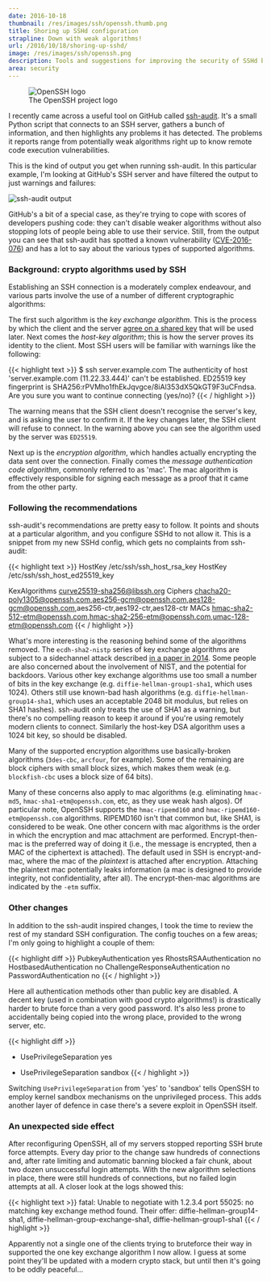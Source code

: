 ```yaml
---
date: 2016-10-18
thumbnail: /res/images/ssh/openssh.thumb.png
title: Shoring up SSHd configuration
strapline: Down with weak algorithms!
url: /2016/10/18/shoring-up-sshd/
image: /res/images/ssh/openssh.png
description: Tools and suggestions for improving the security of SSHd by disabling weak algorithms and modern config tweaks.
area: security
---
```


<figure class="left">
  <img src="/res/images/ssh/openssh.png" alt="OpenSSH logo">
  <figcaption>The OpenSSH project logo</figcaption>
</figure>

I recently came across a useful tool on GitHub called
[ssh-audit](https://github.com/arthepsy/ssh-audit). It's a small Python script
that connects to an SSH server, gathers a bunch of information, and then
highlights any problems it has detected. The problems it reports range from
potentially weak algorithms right up to know remote code execution
vulnerabilities.

<!--more-->

This is the kind of output you get when running ssh-audit. In this particular
example, I'm looking at GitHub's SSH server and have filtered the output to
just warnings and failures:

<img src="/res/images/ssh/ssh-audit-github.png" alt="ssh-audit output">

GitHub's a bit of a special case, as they're trying to cope with scores of
developers pushing code: they can't disable weaker algorithms without also
stopping lots of people being able to use their service. Still, from the
output you can see that ssh-audit has spotted a known vulnerability
([CVE-2016-076](http://cve.circl.lu/cve/CVE-2016-0739)) and has a lot to
say about the various types of supported algorithms.

### Background: crypto algorithms used by SSH

Establishing an SSH connection is a moderately complex endeavour, and various
parts involve the use of a number of different cryptographic algorithms:

The first such algorithm is the *key exchange algorithm*. This is the process
by which the client and the server [agree on a shared key](https://en.wikipedia.org/wiki/Key-agreement_protocol)
that will be used later. Next comes the *host-key algorithm*;
this is how the server proves its identity to the client. Most SSH users
will be familiar with warnings like the following:

{{< highlight text >}}
$ ssh server.example.com
The authenticity of host 'server.example.com (11.22.33.444)' can't be established.
ED25519 key fingerprint is SHA256:rPVMho1fhEkJqvgce/8iAl353dX5QkGT9F3uCFndsa.
Are you sure you want to continue connecting (yes/no)?
{{< / highlight >}}

The warning means that the SSH client doesn't recognise the server's key, and
is asking the user to confirm it. If the key changes later, the SSH client
will refuse to connect. In the warning above you can see the algorithm used
by the server was `ED25519`.

Next up is the *encryption algorithm*, which handles actually encrypting the
data sent over the connection. Finally comes the *message authentication code
algorithm*, commonly referred to as 'mac'. The mac algorithm is effectively
responsible for signing each message as a proof that it came from the other
party.

### Following the recommendations

ssh-audit's recommendations are pretty easy to follow. It points and shouts
at a particular algorithm, and you configure SSHd to not allow it. This is
a snippet from my new SSHd config, which gets no complaints from ssh-audit:

{{< highlight text >}}
HostKey /etc/ssh/ssh_host_rsa_key
HostKey /etc/ssh/ssh_host_ed25519_key

KexAlgorithms curve25519-sha256@libssh.org
Ciphers chacha20-poly1305@openssh.com,aes256-gcm@openssh.com,aes128-gcm@openssh.com,aes256-ctr,aes192-ctr,aes128-ctr
MACs hmac-sha2-512-etm@openssh.com,hmac-sha2-256-etm@openssh.com,umac-128-etm@openssh.com
{{< / highlight >}}

What's more interesting is the reasoning behind some of the algorithms removed.
The `ecdh-sha2-nistp` series of key exchange algorithms are subject to a
sidechannel attack described [in a paper in 2014](https://eprint.iacr.org/2014/161.pdf).
Some people are also concerned about the involvement of NIST, and the
potential for backdoors. Various other key exchange algorithms
use too small a number of bits in the key exchange (e.g.
`diffie-hellman-group1-sha1`, which uses 1024). Others still use known-bad hash
algorithms (e.g. `diffie-hellman-group14-sha1`, which uses an acceptable 2048
bit modulus, but relies on SHA1 hashes). ssh-audit only treats the use of SHA1
as a warning, but there's no compelling reason to keep it around if you're
using remotely modern clients to connect. Similarly the host-key DSA algorithm
uses a 1024 bit key, so should be disabled.

Many of the supported encryption algorithms use basically-broken algorithms
(`3des-cbc`, `arcfour`, for example). Some of the remaining are block ciphers
with small block sizes, which makes them weak (e.g. `blockfish-cbc` uses a
block size of 64 bits).

Many of these concerns also apply to mac algorithms (e.g. eliminating
`hmac-md5`, `hmac-sha1-etm@openssh.com`, etc, as they use weak hash algos).
Of particular note, OpenSSH supports the `hmac-ripemd160` and
`hmac-ripemd160-etm@openssh.com` algorithms. RIPEMD160 isn't that common but,
like SHA1, is considered to be weak. One other concern with mac algorithms is
the order in which the encryption and mac attachment are performed.
Encrypt-then-mac is the preferred way of doing it (i.e., the message is
encrypted, then a MAC of the ciphertext is attached). The default used in SSH
is encrypt-and-mac, where the mac of the *plaintext* is attached after
encryption. Attaching the plaintext mac potentially leaks information (a mac
is designed to provide integrity, not confidentiality, after all). The
encrypt-then-mac algorithms are indicated by the `-etm` suffix.

### Other changes

In addition to the ssh-audit inspired changes, I took the time to review the
rest of my standard SSH configuration. The config touches on a few areas; I'm
only going to highlight a couple of them:

{{< highlight diff >}}
  PubkeyAuthentication yes
  RhostsRSAAuthentication no
  HostbasedAuthentication no
  ChallengeResponseAuthentication no
  PasswordAuthentication no
{{< / highlight >}}

Here all authentication methods other than public key are disabled. A
decent key (used in combination with good crypto algorithms!) is drastically
harder to brute force than a very good password. It's also less prone to
accidentally being copied into the wrong place, provided to the wrong server,
etc.

{{< highlight diff >}}
- UsePrivilegeSeparation yes
+ UsePrivilegeSeparation sandbox
{{< / highlight >}}

Switching `UsePrivilegeSeparation` from 'yes' to 'sandbox' tells OpenSSH to
employ kernel sandbox mechanisms on the unprivileged process. This adds another
layer of defence in case there's a severe exploit in OpenSSH itself.

### An unexpected side effect

After reconfiguring OpenSSH, all of my servers stopped reporting SSH brute
force attempts. Every day prior to the change saw hundreds of connections and,
after rate limiting and automatic banning blocked a fair chunk, about two dozen
unsuccessful login attempts. With the new algorithm selections in place, there
were still hundreds of connections, but no failed login attempts at all. A
closer look at the logs showed this:

{{< highlight text >}}
fatal: Unable to negotiate with 1.2.3.4 port 55025:
  no matching key exchange method found. Their offer:
    diffie-hellman-group14-sha1,
    diffie-hellman-group-exchange-sha1,
    diffie-hellman-group1-sha1
{{< / highlight >}}

Apparently not a single one of the clients trying to bruteforce their way in
supported the one key exchange algorithm I now allow. I guess at some point
they'll be updated with a modern crypto stack, but until then it's going to be
oddly peaceful...
